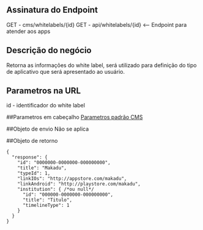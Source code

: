 ## Assinatura do Endpoint

GET - cms/whitelabels/{id}
GET - api/whitelabels/{id} <-- Endpoint para atender aos apps

## Descrição do negócio
Retorna as informações do white label, será utilizado para definição do tipo de aplicativo que será apresentado ao usuário.

## Parametros na URL
id - identificador do white label

##Parametros em cabeçalho
[Parametros padrão CMS](/API-\(Endpoints\)/Parametros-padrão-CMS)

##Objeto de envio
Não se aplica

##Objeto de retorno

```
{
  "response": {
    "id": "0000000-0000000-000000000",
    "title": "Makadu",
    "typeId": 1,
    "linkIOs": "http://appstore.com/makadu",
    "linkAndroid": "http://playstore.com/makadu",
    "institution": { /*ou null*/
      "id": "000000-0000000-000000000",
      "title": "Titulo",
      "timelineType": 1
    } 
  }
}
```